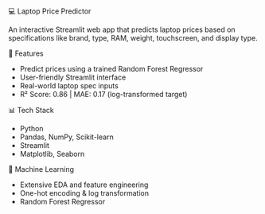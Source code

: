 💻 Laptop Price Predictor

An interactive Streamlit web app that predicts laptop prices based on specifications like brand, type, RAM, weight, touchscreen, and display type.

🚀 Features
- Predict prices using a trained Random Forest Regressor
- User-friendly Streamlit interface
- Real-world laptop spec inputs
- R² Score: 0.86 | MAE: 0.17 (log-transformed target)

📊 Tech Stack
- Python
- Pandas, NumPy, Scikit-learn
- Streamlit
- Matplotlib, Seaborn

🧠 Machine Learning
- Extensive EDA and feature engineering
- One-hot encoding & log transformation
- Random Forest Regressor
